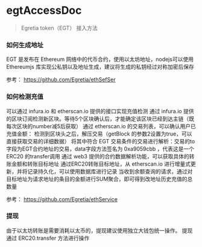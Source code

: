 # egtAccessDoc

> Egretia token（EGT） 接入方法

### 如何生成地址
EGT 是发布在 Ethereum 网络中的代币合约，使用以太坊地址，nodejs可以使用 Ethereumjs 库实现公私钥以及地址生成，建议将生成的私钥经过对称加密后保存

参考：
https://github.com/Egretia/ethSefSer

### 如何检测充值

可以通过 infura.io 和 etherscan.io 提供的接口实现充值检测
通过 infura.io 提供的区块订阅检测新区块。等待5个区块确认后，才能确定该区块已经到达主链（既每次区块的number减5后获取）
通过 etherscan.io 的交易列表，可以确认用户已充值金额：
检测到区块头之后，解压交易（getBlock 的参数2设置为true，可以直接获取交易的详细数据）
将其中符合 EGT 交易条件的交易进行解析：交易的to字段为EGT合约地址的交易，data字段方法签名为 0xa9059cbb ，代表这是一个 ERC20 的transfer调用 
通过 web3 提供的合约数据解析功能，可以获取具体的转账金额和转账目标地址 
通过ERC20转账目标地址，从 etherscan.io 进行增量式更新，并将记录持久化，可以使用数据库进行记录
当收到余额查询的请求，通过对目标地址为请求地址的条目的金额进行SUM聚合，即可得到改地址历史充值的总数量

参考：
https://github.com/Egretia/ethService

### 提现

由于以太坊转账是需要消耗以太币的，提现建议使用独立大钱包统一操作。
提现通过 ERC20.transfer 方法进行操作
